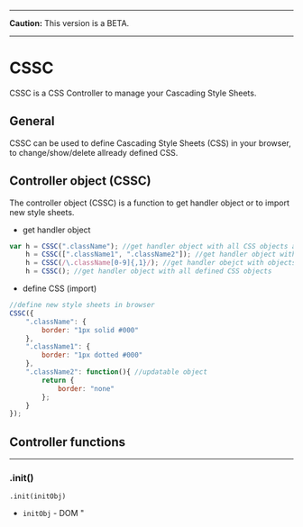 
---


**Caution:** This version is a BETA.


---

# CSSC
CSSC is a CSS Controller to manage your Cascading Style Sheets.

## General
CSSC can be used to define Cascading Style Sheets (CSS) in your browser, to change/show/delete allready defined CSS.



## Controller object (CSSC)
The controller object (CSSC) is a function to get handler object or to import new style sheets.

* get handler object
```javascript
var h = CSSC(".className"); //get handler object with all CSS objects are defined as .className
    h = CSSC([".className1", ".className2"]); //get handler object with .className1 and .className2
    h = CSSC(/\.className[0-9]{,1}/); //get handler obejct with objects matched to regular expression
    h = CSSC(); //get handler object with all defined CSS objects
```
* define CSS (import)
```javascript
//define new style sheets in browser
CSSC({
    ".className": {
        border: "1px solid #000"
    },
    ".className1": {
        border: "1px dotted #000"
    },
    ".className2": function(){ //updatable object
        return {
            border: "none"
        };
    }
});
```

## Controller functions

---

### .init()
```
.init(initObj)
```
* `initObj` - DOM "<style>" element, StyleSheet object or Array containing it.

**`Return value`** - Controller object (CSSC)


**Example**
```javascript
// init all defined CSS rules in 
// '<style id="style-sheet">...</style>' element
CSSC.init(document.getElementById("style-sheet")); 

// init all CSS rules in all 
// '<style>...</style>' elements
CSSC.init(document.querySelectorAll("style")); 
``` 

---

### .import()
```
.import(importObj)
```
* `importObj` - an object with style sheets

**`Return value`** - Controller object (CSSC)


**Example**
```javascript
var importObj = {
    body: {
        margin: 1
    },
    p: {
        width: 500,
        margin: "auto",
        "span.first": { // generate CSS rule "p span.first"
            "font-size": 25
        },
        "@media screen and (max-width: 500px)": { // generate media rule with "p" rule
            width: "100%"
        }
    },
    ".updatable": function(){ // generate updatable class
        return {
            'font-size': 10 + (Math.random() * 10),
        };
    }
};

CSSC.import(importObj); //alternativ can use simply CSSC(importObj);
``` 

---

### .update()
```
.update([selector])
```
* *`selector` \[optional\]* - a selector as String or RegEx or Array of Strings

**`Return value`** - Controller object (CSSC)


**Example**
```javascript
CSSC.update(); // update all CSS rules which were defined through functions
// or
CSSC.update(".updatable"); // update CSS rule .updatable when it was defined through function
``` 

---

### .export()
```
.export([exportType])
```
* *`exportType` \[optional\]* - String with export type (default: "object")
    * *`"css"` - export as CSS String*
    * *`"min"` - export as minified CSS String* 
    * *`"obj"` - export as JS-Object*
    * *`"arr"` - export as array*
    * *`"object"` - the same as "obj"*
    * *`"objNMD"` - export as not multidimensional object*
    * *`"array"` - the same as "arr"*

**`Return value`** - Mixed


**Example**
```javascript
CSSC({
    body: {
        margin: 1
    },
    p: {
        width: 500,
        margin: "auto",
        "span.first": { // generate CSS rule "p span.first"
            "font-size": 25
        },
        "@media screen and (max-width: 500px)": { // generate media rule with "p" rule
            width: "100%"
        }
    },
    ".updatable": function(){ // generate updatable class
        return {
            'font-size': 10 + (Math.random() * 10),
        };
    }
});

var exportObject = CSSC.export(); // or CSSC.export("obj") or CSSC.export("object")
console.log(JSON.stringify(exportObject, true, 4));
/*
{
    "body": {
        "margin": "1px"
    },
    "p": {
        "width": "500px",
        "margin": "auto",
        "span.first": {
            "font-size": "25px"
        },
        "@media screen and (max-width: 500px)": {
            "width": "100%"
        }
    },
    ".updatable": {
        "font-size": "18.34px"
    }
}
*/

exportObject = CSSC.export("css");
console.log(exportObject);
/*
body {
  margin: 1px;
}
p {
  width: 500px;
  margin: auto;
}
p span.first {
  font-size: 25px;
}
@media screen and (max-width: 500px) {
  p {
    width: 100%;
  }
}
.updatable {
  font-size: 18.34px;
}
*/

exportObject = CSSC.export("min");
console.log(exportObject);
/*
body{margin:1px;}p{width:500px;margin:auto;}p span.first{font-size:25px;}@media screen and (max-width:500px){p{width:100%;}}.updatable{font-size:18.34px;}
*/

exportObject = CSSC.export("objNMD");
console.log(JSON.stringify(exportObject, true, 4));
/*
{
    "body": {
        "margin": "1px"
    },
    "p": {
        "width": "500px",
        "margin": "auto"
    },
    "p span.first": {
        "font-size": "25px"
    },
    "@media screen and (max-width: 500px)": {
        "p": {
            "width": "100%"
        }
    },
    ".updatable": {
        "font-size": "18.34px"
    }
}
*/

exportObject = CSSC.export("array");
console.log(JSON.stringify(exportObject, true, 4));
/*
[
    {
        "body": {
            "margin": "1px"
        }
    },
    {
        "p": {
            "width": "500px",
            "margin": "auto"
        }
    },
    {
        "p span.first": {
            "font-size": "25px"
        }
    },
    {
        "@media screen and (max-width: 500px)": [
            {
                "p": {
                    "width": "100%"
                }
            }
        ]
    },
    {
        ".updatable": {
            "font-size": "18.34px"
        }
    }
]
*/
``` 

---

### .parse()
```
.parse([min])
```
* *`min` \[optional\]* - Boolean, if true return minified CSS (default: false)

**`Return value`** - String with CSS


**Example**
```javascript
/*
this method return the same result as .export("css") or .export("min");
*/

exportObject = CSSC.parse(); // or .parse(false)
console.log(exportObject);
/*
body {
  margin: 1px;
}
p {
  width: 500px;
  margin: auto;
}
p span.first {
  font-size: 25px;
}
@media screen and (max-width: 500px) {
  p {
    width: 100%;
  }
}
.updatable {
  font-size: 18.34px;
}
*/

exportObject = CSSC.parse(true);
console.log(exportObject);
/*
body{margin:1px;}p{width:500px;margin:auto;}p span.first{font-size:25px;}@media screen and (max-width:500px){p{width:100%;}}.updatable{font-size:18.34px;}
*/
```

---

### .new()
```
.new()
```
**`Return value`** - New Controller object (CSSC)


**Example**
```javascript
var newCSSC = CSSC.new();
newCSSC({
    ".myClass": {
        "margin-top": 10
    }
});
```

---

### .setConf()
```
.setConf(conf[, value])
```
* `conf` - A object with key-value pair or key as String
* *`value` \[optional\]* - if key a String becomes value to set

**`Return value`** - Controller object (CSSC)


**Example**
```javascript
CSSC.setConf({
    style_id: "my-style-sheets", // [String]  Document element ID 
    view_err: true,              // [Boolean] Show errors in console
    parse_tab_len: 4             // [Integer] Length of space characters by export
});
//or
CSSC.setConf("style_id", "cssc-sheet");
CSSC.setConf("view_err", false);
CSSC.setConf("parse_tab_len", 2);
```

---

### .getConf()
```
.getConf([key])
```
* *`key` \[optional\]* - A key as String

**`Return value`** - Mixed -> if the key given is, return the method the value of key. If not key given, is the return value a Object with key-value pair


**Example**
```javascript
var cnf = CSSC.getConf();
console.log(JSON.stringify(cnf, true, 4));
/*
{
    "styleId": "cssc-style",
    "viewErr": true,
    "tabLen": 2,
    "parse_unit_default": "px"
}
*/
//or
CSSC.getConf("parse_tab_len"); //return 2
```
---

### .setVars()

---

### .getVars()

